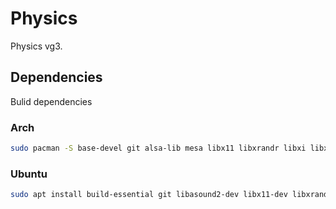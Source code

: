 # Physics
Physics vg3.

## Dependencies
Bulid dependencies
### Arch
```sh
sudo pacman -S base-devel git alsa-lib mesa libx11 libxrandr libxi libxcursor libxinerama
```

### Ubuntu
```sh
sudo apt install build-essential git libasound2-dev libx11-dev libxrandr-dev libxi-dev libgl1-mesa-dev libglu1-mesa-dev libxcursor-dev libxinerama-dev
```

